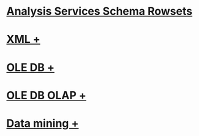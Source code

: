 # [Analysis Services Schema Rowsets](analysis-services-schema-rowsets.md)

# [XML +](../../analysis-services/schema-rowsets/xml/discover-calc-dependency-rowset.md)
# [OLE DB +](../../analysis-services/schema-rowsets/ole-db/dbschema-catalogs-rowset.md)
# [OLE DB OLAP +](../../analysis-services/schema-rowsets/ole-db-olap/discover-instances-rowset.md)
# [Data mining +](../../analysis-services/schema-rowsets/data-mining/data-mining-schema-rowsets.md)
